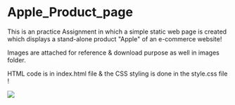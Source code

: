 # Apple_Product_page

This is an practice Assignment in which a simple static web page is created which displays a stand-alone product "Apple" of an e-commerce website!

Images are attached for reference & download purpose as well in images folder.

HTML code is in index.html file & the CSS styling is done in the style.css file !

<img  src="https://user-images.githubusercontent.com/81765508/178316058-83948462-e40c-4fad-8967-da63939973a2.png">

